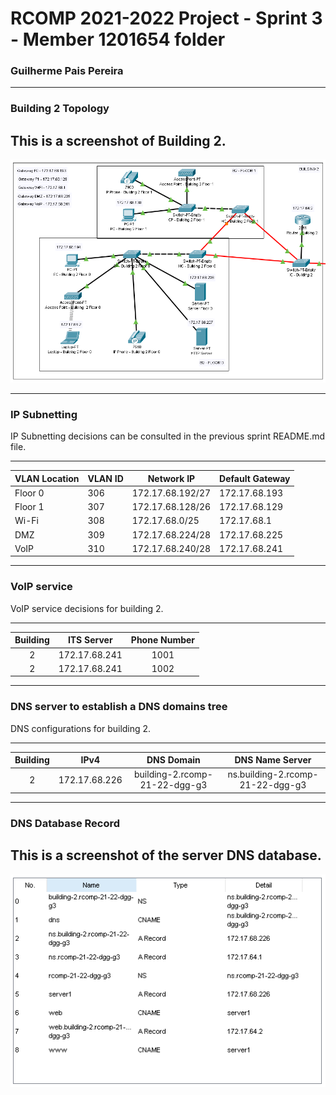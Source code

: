 RCOMP 2021-2022 Project - Sprint 3 - Member 1201654 folder
===========================================
### Guilherme Pais Pereira

-------------------------------------------------------------------

### Building 2 Topology

This is a screenshot of Building 2.
-------------------------------------------------------------------

![building2.PNG](building2.PNG)

-------------------------------------------------------------------

### IP Subnetting

IP Subnetting decisions can be consulted in the previous sprint README.md file.

-------------------------------------------------------------------

| VLAN Location|  VLAN ID   |     Network IP    | Default Gateway |
| ------------ | ---------- | ----------------- | --------------- |
|   Floor 0    |    306     | 172.17.68.192/27  | 172.17.68.193   |
|   Floor 1    |    307     | 172.17.68.128/26  | 172.17.68.129   |
|   Wi-Fi      |    308     | 172.17.68.0/25    | 172.17.68.1     |
|   DMZ	       |    309     | 172.17.68.224/28  | 172.17.68.225   |
|   VoIP       |    310     | 172.17.68.240/28  | 172.17.68.241   |

-------------------------------------------------------------------

### VoIP service

VoIP service decisions for building 2.

-------------------------------------------------------------------

|Building|  ITS Server |Phone Number|
|:------:|:-----------:|:----------:|
|    2   |172.17.68.241|    1001    |
|    2   |172.17.68.241|    1002    |

-------------------------------------------------------------------

### DNS server to establish a DNS domains tree

DNS configurations for building 2.

-------------------------------------------------------------------

|Building|     IPv4    |          DNS Domain         |         DNS Name Server        |
|:------:|:-----------:|:---------------------------:|:------------------------------:|
|    2   |172.17.68.226|building-2.rcomp-21-22-dgg-g3|ns.building-2.rcomp-21-22-dgg-g3|

-------------------------------------------------------------------

### DNS Database Record

This is a screenshot of the server DNS database.
-------------------------------------------------------------------

![building2_DNS.PNG](building2_DNS.PNG)